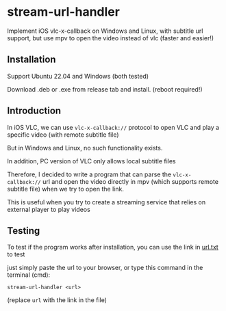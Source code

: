 # stream-url-handler
Implement iOS vlc-x-callback on Windows and Linux, with subtitle url support, but use mpv to open the video instead of vlc (faster and easier!)

## Installation

Support Ubuntu 22.04 and Windows (both tested)

Download .deb or .exe from release tab and install. (reboot required!)

## Introduction

In iOS VLC, we can use `vlc-x-callback://` protocol to open VLC and play a specific video (with remote subtitle file)

But in Windows and Linux, no such functionality exists.

In addition, PC version of VLC only allows local subtitle files

Therefore, I decided to write a program that can parse the `vlc-x-callback://` url and open the video directly in mpv (which supports remote subtitle file) when we try to open the link.

This is useful when you try to create a streaming service that relies on external player to play videos

## Testing

To test if the program works after installation, you can use the link in [url.txt](https://github.com/yzu1103309/stream-url-handler/blob/main/url.txt) to test

just simply paste the url to your browser, or type this command in the terminal (cmd):

```
stream-url-handler <url>
```
(replace `url` with the link in the file)
